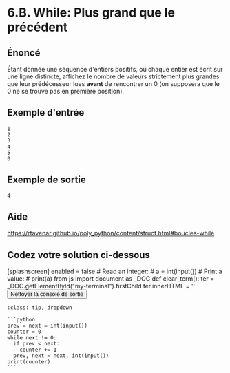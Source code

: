 # 6.B. While: Plus grand que le précédent

## **Énoncé**

Étant donnée une séquence d'entiers positifs, où chaque entier est écrit sur une ligne distincte, affichez le nombre de valeurs strictement plus grandes que leur prédécesseur lues **avant** de rencontrer un 0 (on supposera que le 0 ne se trouve pas en première position).

## **Exemple d'entrée**

```
1
2
3
4
5
0
```

## **Exemple de sortie**

```
4
```

## Aide

https://rtavenar.github.io/poly_python/content/struct.html#boucles-while

## Codez votre solution ci-dessous

<py-config>
    [splashscreen]
        enabled = false
</py-config>
<py-repl>
    # Read an integer:
# a = int(input())
# Print a value:
# print(a)
</py-repl>
<py-terminal id="my-terminal"></py-terminal>
<py-script>
from js import document as _DOC
def clear_term():
    ter = _DOC.getElementById("my-terminal").firstChild
    ter.innerHTML = ''
</py-script>
<button py-click="clear_term()" id="clear-terminal" class="py-button">Nettoyer la console de sortie</button>


````{admonition} Cliquez ici pour voir la solution
:class: tip, dropdown

```python
prev = next = int(input())
counter = 0
while next != 0:
  if prev < next:
    counter += 1
  prev, next = next, int(input())
print(counter)
```
````
